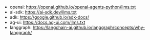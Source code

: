 - openai: https://openai.github.io/openai-agents-python/llms.txt
- ai-sdk: https://ai-sdk.dev/llms.txt
- adk: https://google.github.io/adk-docs/
- ag-ui: https://docs.ag-ui.com/llms.txt
- langgraph: https://langchain-ai.github.io/langgraph/concepts/why-langgraph/